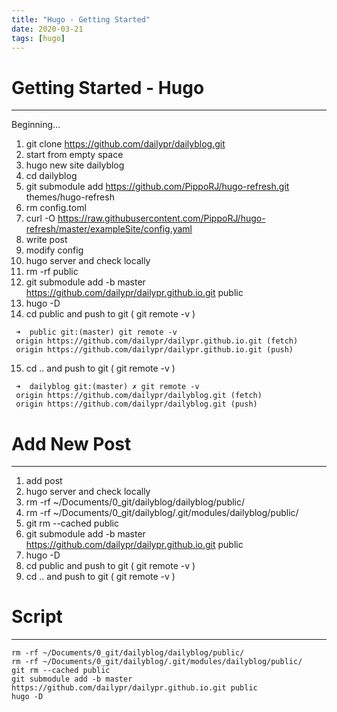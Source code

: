 ```yaml
---
title: "Hugo - Getting Started"
date: 2020-03-21
tags: [hugo]
---
```


# Getting Started - Hugo 
---

Beginning... 
1. git clone https://github.com/dailypr/dailyblog.git  
2. start from empty space  
3. hugo new site dailyblog  
4. cd dailyblog  
5. git submodule add https://github.com/PippoRJ/hugo-refresh.git themes/hugo-refresh  
6. rm config.toml  
7. curl -O https://raw.githubusercontent.com/PippoRJ/hugo-refresh/master/exampleSite/config.yaml  
8. write post  
9. modify config  
10. hugo server and check locally  
11. rm -rf public  
12. git submodule add -b master https://github.com/dailypr/dailypr.github.io.git public  
13. hugo -D   
14. cd public  and push to git  ( git remote -v )  
```
 ➜  public git:(master) git remote -v
 origin	https://github.com/dailypr/dailypr.github.io.git (fetch)
 origin	https://github.com/dailypr/dailypr.github.io.git (push)
```
15. cd ..  and push to git ( git remote -v ) 
```
 ➜  dailyblog git:(master) ✗ git remote -v
 origin	https://github.com/dailypr/dailyblog.git (fetch)
 origin	https://github.com/dailypr/dailyblog.git (push)
``` 


# Add New Post
---

1. add post
2. hugo server and check locally 
3. rm -rf ~/Documents/0_git/dailyblog/dailyblog/public/
4. rm -rf ~/Documents/0_git/dailyblog/.git/modules/dailyblog/public/
5. git rm --cached public
6. git submodule add -b master https://github.com/dailypr/dailypr.github.io.git public
7. hugo -D 
8. cd public  and push to git  ( git remote -v ) 
9. cd ..  and push to git ( git remote -v )  



# Script
---

```
rm -rf ~/Documents/0_git/dailyblog/dailyblog/public/
rm -rf ~/Documents/0_git/dailyblog/.git/modules/dailyblog/public/
git rm --cached public
git submodule add -b master https://github.com/dailypr/dailypr.github.io.git public
hugo -D 
```